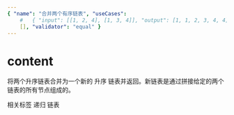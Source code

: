 ```yaml
---
{ "name": "合并两个有序链表", "useCases":
    #   { "input": [[1, 2, 4], [1, 3, 4]], "output": [1, 1, 2, 3, 4, 4] }
    [], "validator": "equal" }
---
```


# content

将两个升序链表合并为一个新的 升序 链表并返回。新链表是通过拼接给定的两个链表的所有节点组成的。

相关标签
递归
链表
